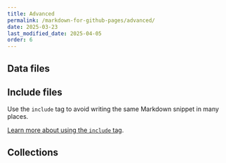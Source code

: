 ```yaml
---
title: Advanced
permalink: /markdown-for-github-pages/advanced/
date: 2025-03-23
last_modified_date: 2025-04-05
order: 6
---
```


## Data files

## Include files

Use the `include` tag to avoid writing the same Markdown snippet in many places.

[Learn more about using the `include` tag](https://jekyllrb.com/docs/includes/).

## Collections
